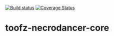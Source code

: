 [![Build status](https://ci.appveyor.com/api/projects/status/de1vj801al1krlfa/branch/master?svg=true)](https://ci.appveyor.com/project/leonard-thieu/toofz-necrodancer-core/branch/master) [![Coverage Status](https://coveralls.io/repos/github/leonard-thieu/toofz-necrodancer-core/badge.svg?branch=master)](https://coveralls.io/github/leonard-thieu/toofz-necrodancer-core?branch=master)

# toofz-necrodancer-core

